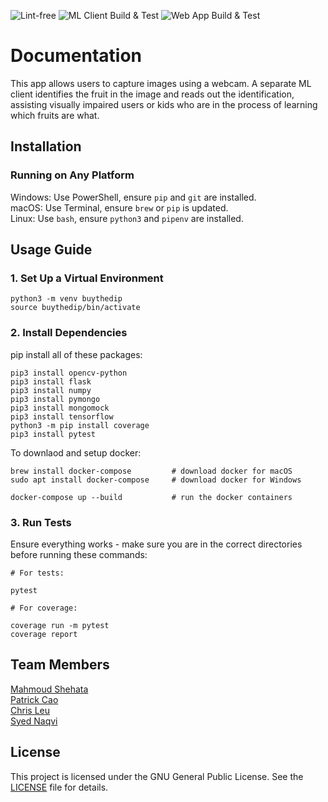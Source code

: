 ![Lint-free](https://github.com/nyu-software-engineering/containerized-app-exercise/actions/workflows/lint.yml/badge.svg)
![ML Client Build & Test](https://github.com/software-students-spring2025/4-containers-buythedip/actions/workflows/ml_client.yml/badge.svg)
![Web App Build & Test](https://github.com/software-students-spring2025/4-containers-buythedip/actions/workflows/web_app.yml/badge.svg)

# Documentation

This app allows users to capture images using a webcam. A separate ML client
identifies the fruit in the image and reads out the identification, assisting
visually impaired users or kids who are in the process of learning which fruits are what.

## Installation

### Running on Any Platform
Windows: Use PowerShell, ensure `pip` and `git` are installed. <br />
macOS: Use Terminal, ensure `brew` or `pip` is updated. <br />
Linux: Use `bash`, ensure `python3` and `pipenv` are installed.


## Usage Guide

### 1. Set Up a Virtual Environment
```
python3 -m venv buythedip
source buythedip/bin/activate
```

### 2. Install Dependencies
pip install all of these packages:
```
pip3 install opencv-python
pip3 install flask
pip3 install numpy
pip3 install pymongo
pip3 install mongomock
pip3 install tensorflow
python3 -m pip install coverage
pip3 install pytest
```

To downlaod and setup docker:
```
brew install docker-compose         # download docker for macOS
sudo apt install docker-compose     # download docker for Windows

docker-compose up --build           # run the docker containers
```

### 3. Run Tests
Ensure everything works - make sure you are in the correct directories before running these commands:
```
# For tests:

pytest

# For coverage:

coverage run -m pytest
coverage report
```

## Team Members
[Mahmoud Shehata](https://github.com/MahmoudS1201) <br /> 
[Patrick Cao](https://github.com/Novrain7) <br />
[Chris Leu](https://github.com/cl3880) <br />
[Syed Naqvi](https://github.com/syed1naqvi)

## License
This project is licensed under the GNU General Public License. See the [LICENSE](https://github.com/software-students-spring2025/4-containers-buythedip/blob/main/LICENSE) file for details.